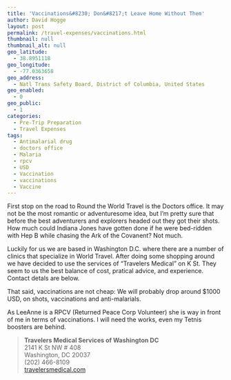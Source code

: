 ```yaml
---
title: 'Vaccinations&#8230; Don&#8217;t Leave Home Without Them'
author: David Hogge
layout: post
permalink: /travel-expenses/vaccinations.html
thumbnail: null
thumbnail_alt: null
geo_latitude:
  - 38.8951118
geo_longitude:
  - -77.0363658
geo_address:
  - Natl Trans Safety Board, District of Columbia, United States
geo_enabled:
  - 0
geo_public:
  - 1
categories:
  - Pre-Trip Preparation
  - Travel Expenses
tags:
  - Antimalarial drug
  - doctors office
  - Malaria
  - rpcv
  - USD
  - Vaccination
  - vaccinations
  - Vaccine
---
```

First stop on the road to Round the World Travel is the Doctors office. It may not be the most romantic or adventuresome idea, but I&#8217;m pretty sure that before the best adventurers and explorers headed out they got their shots. How much could Indiana Jones have gotten done if he were bed-ridden with Hep B while chasing the Ark of the Covanent? Not much.

Luckily for us we are based in Washington D.C. where there are a number of clinics that specialize in World Travel. After doing some shopping around we have decided to use the services of &#8220;Travelers Medical&#8221; on K St. They seem to us the best balance of cost, pratical advice, and experience. Contact detals are below.

That said, vaccinations are not cheap: We will probably drop around $1000 USD, on shots, vaccinations and anti-malarials.

As LeeAnne is a RPCV (Returned Peace Corp Volunteer) she is way in front of me in terms of vaccinations. I will need the works, even my Tetnis boosters are behind.

> **Travelers Medical Services of Washington DC**  
> 2141 K St NW # 408  
> Washington, DC 20037  
> (202) 466-8109  
> [travelersmedical.com][1]  
> </blockquote

 [1]: http://www.travelersmedical.com